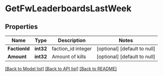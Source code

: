 # GetFwLeaderboardsLastWeek

## Properties
Name | Type | Description | Notes
------------ | ------------- | ------------- | -------------
**FactionId** | **int32** | faction_id integer | [optional] [default to null]
**Amount** | **int32** | Amount of kills | [optional] [default to null]

[[Back to Model list]](../README.md#documentation-for-models) [[Back to API list]](../README.md#documentation-for-api-endpoints) [[Back to README]](../README.md)



